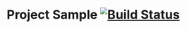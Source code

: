 # Project Sample [![Build Status](https://travis-ci.org/andruhanishe/DZ_04_Bonus.svg?branch=master)](https://travis-ci.org/andruhanishe/DZ_04_Bonus)